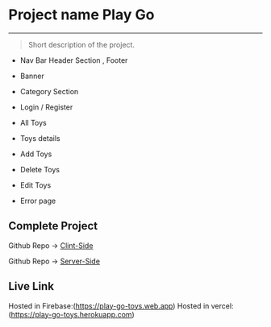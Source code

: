 # Project name Play Go

---

> Short description of the project.

- Nav Bar Header Section , Footer

* Banner

- Category Section

* Login / Register

- All Toys

* Toys details

- Add Toys

* Delete Toys

- Edit Toys

* Error page

## Complete Project

Github Repo -> [Clint-Side](https://github.com/programming-hero-web-course-4/b7a11-toy-marketplace-client-side-tuhin4ever)

Github Repo -> [Server-Side](https://github.com/programming-hero-web-course-4/b7a11-toy-marketplace-server-side-tuhin4ever)

## Live Link

Hosted in Firebase:(https://play-go-toys.web.app)
Hosted in vercel:(https://play-go-toys.herokuapp.com)